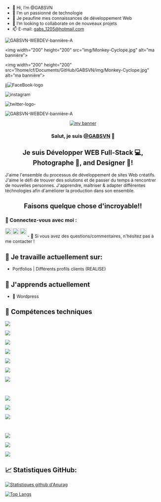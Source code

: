 - 👋 Hi, I’m @GABSVN
- 👀 I’m  un passionné de technologie
- 🌱 Je peaufine mes connaissances de développement Web
- 💞️ I’m looking to collaborate on  de nouveaux projets
- 📫  E-mail: gabs_1205@hotmail.com

<!---
GABSVN/GABSVN is a ✨ special ✨ repository because its `README.md` (this file) appears on your GitHub profile.
You can click the Preview link to take a look at your changes.
--->


![GABSVN-WEBDEV-bannière-A](https://user-images.githubusercontent.com/99598124/177045761-667550bb-fdcb-4792-a2dd-2194a1266971.gif)


<p align="center">

<img width=”200" height=”200" src=”img/Monkey-Cyclope.jpg" alt=”ma bannière”>

</p>




<p align="center">

<img width=”200" height=”200" src=”/home/cf/Documents/GitHub/GABSVN/img/Monkey-Cyclope.jpg" alt=”ma bannière”>

</p>






<!-- -------------------------------- -->



<!----->


jj![FaceBook-logo](https://user-images.githubusercontent.com/99598124/177048189-e0a89883-16ce-4d09-8092-46d86e4c51da.svg)

![instagram](https://user-images.githubusercontent.com/99598124/177048191-3f25ab9e-30b4-42bb-bf3d-65737c027ecb.svg)

![twitter-logo-](https://user-images.githubusercontent.com/99598124/177048192-bfc5a4e8-9537-4e05-9ce8-964d8ea30355.svg)


![GABSVN-WEBDEV-bannière-A](https://user-images.githubusercontent.com/99598124/177045761-667550bb-fdcb-4792-a2dd-2194a1266971.gif)


<!-- ---------------------------------------------- -->




<!-- BANNIERE GABSVN WEB DEV OFFICIAL -->
<!------------------------------------------------------- -->

<p align="center">
  <a href="https://www.gabsvn.ch/" target="_blank" rel="noreferrer"><img src="https://user-images.githubusercontent.com/99598124/177045761-667550bb-fdcb-4792-a2dd-2194a1266971.gif" alt="my banner"></a>
</p>

<!-- --------------------------------------------------- -->





<h3 align="center">
Salut, je suis <a href="https://www.gabsvn.ch/" target="_blank" rel="noreferrer">@GABSVN</a> 👋
</h3>

<h2 align="center">
Je suis Développer WEB Full-Stack 💻, Photographe 📸, and Designer 🎨!
</h2> 

J'aime l'ensemble du processus de développement de sites Web créatifs. J'aime le défi de trouver des solutions et de passer du temps à rencontrer de nouvelles personnes. J'apprendre, maîtriser & adapter différentes téchnologies afin d'améliorer la production dans son ensemble.

<h2 align="center">
Faisons quelque chose d'incroyable!!
</h2> 

### 🤝 Connectez-vous avec moi :


<!-------Linkedin-->

<a href="https://www.linkedin.com/in/gabriel-ferreira-221ba0b7/"><img align="left" src="https://user-images.githubusercontent.com/99598124/177048143-c56e6ee9-1bbd-4271-ba03-192693eb0f44.svg" alt="Gabriel Ferreira | LinkedIn" width="21px"/></a>

<!---------------------------------->


<!-------Instagram-------------------->

<a href="https://instagram.com/realgabsun"><img align="left" src="https://user-images.githubusercontent.com/99598124/177048191-3f25ab9e-30b4-42bb-bf3d-65737c027ecb.svg" alt="Yu Shi | Instagram" width="21px"/></a>

<!--------------------------->

<!-------Twitter-------------------->

<a href="https://https://twitter.com/realgabsvn/"><img align="left" src="https://raw.githubusercontent.com/yushi1007/yushi1007/main/images/medium.svg" alt="Yu Shi | Medium" width="21px"/></a>

<!--------------------------->


</br>
- 💬 Si vous avez des questions/commentaires, n'hésitez pas à me contacter !

## 🔭 Je travaille actuellement sur:

- Portfolios | Différents profils clients (REALISE)

## 🌱 J'apprends actuellement

- 📱 Wordpress

## 💼 Compétences techniques

![](https://img.shields.io/badge/Code-Wordpress-informational?style=flat&logo=Wordpress&color=336791)

![](https://img.shields.io/badge/Style-Prestashop-informational?style=flat&logo=Prestashop&color=0081CB)

![](https://img.shields.io/badge/Code-JavaScript-informational?style=flat&logo=JavaScript&color=F7DF1E)

![](https://img.shields.io/badge/Code-HTML5-informational?style=flat&logo=HTML5&color=E34F26)

![](https://img.shields.io/badge/Code-PostgreSQL-informational?style=flat&logo=PostgreSQL&color=336791)

![](https://img.shields.io/badge/Code-SQLite-informational?style=flat&logo=SQLite&color=003B57)

![](https://img.shields.io/badge/Code-Php-informational?style=flat&logo=Php&color=336791)

</br>

![](https://img.shields.io/badge/Style-Bootstrap-informational?style=flat&logo=Bootstrap&color=7952B3)

![](https://img.shields.io/badge/Style-CSS3-informational?style=flat&logo=CSS3&color=1572B6)

![](https://img.shields.io/badge/Style-Material--UI-informational?style=flat&logo=Material-UI&color=0081CB)


</br>

![](https://img.shields.io/badge/Tools-Postman-informational?style=flat&logo=Postman&color=FF6C37)

![](https://img.shields.io/badge/Tools-Git-informational?style=flat&logo=Git&color=F05032)

![](https://img.shields.io/badge/Tools-GitHub-informational?style=flat&logo=GitHub&color=181717)




<!-- ------------Blog------------
## 📝 Derniers articles de blog:

---------------------------- -->



<!-- ------------Statistiques GitHub------------>
## 📈 Statistiques GitHub:

[![Statistiques github d'Anurag](https://github-readme-stats.vercel.app/api?username=GABSVN)](https://github.com/GABSVN)



[![Top Langs](https://github-readme-stats.vercel.app/api/top-langs/?username=GABSVN&layout=compact)](https://github.com/GABSVN)


<!-- ------------Statistiques GitHub------------>





